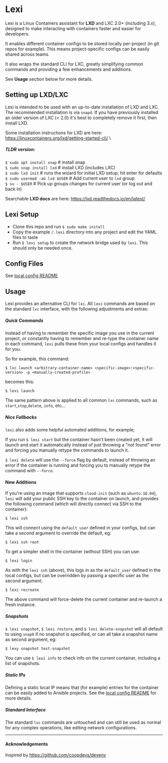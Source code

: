 Lexi
====

Lexi is a Linux Containers assistant for **LXD** and LXC 2.0+ (including 3.x), 
designed to make interacting with containers faster and easier for developers.

It enables different container configs to be stored locally per-project (in git repos for example).
This means project-specific configs can be easily shared across teams. 

It also wraps the standard CLI for LXC, greatly simplifying common commands and providing a few enhancements and additions. 

See **Usage** section below for more details.

## Setting up LXD/LXC

Lexi is intended to be used with an up-to-date installation of LXD and LXC. The recommended installation is via `snapd`.
If you have previously installed an older version of LXC (< 2.0) it's best to completely remove it first, then install LXD.

Some installation instructions for LXD are here: https://linuxcontainers.org/lxd/getting-started-cli/ \

##### TLDR version:
`$ sudo apt install snap`        # install snap \
`$ sudo snap install lxd`        # install LXD (includes LXC) \
`$ sudo lxd init`                # runs the wizard for initial LXD setup; hit enter for defaults
`$ sudo usermod -aG lxd $USER`   # Add current user to `lxd` group \
`$ su - $USER`                   # Pick up groups changes for current user (or log out and back in)

Searchable **LXD docs** are here: https://lxd.readthedocs.io/en/latest/

## Lexi Setup

- Clone this repo and run `$ sudo make install`
- Copy the example `/.lexi` directory into any project and edit the YAML files to taste
- Run `$ lexi setup` to create the network bridge used by `lexi`. This should only be needed once.

## Config Files

See [local config README](.lexi/README.md)

## Usage

Lexi provides an alternative CLI for `lxc`. All `lexi` commands are based on the standard `lxc` interface, with the following adjustments and extras:

##### Quick Commands

Instead of having to remember the specific image you use in the current project, or constantly having to remember and re-type 
the container name in each command, `lexi` pulls these from your local configs and handles it for you.

So for example, this command:
```
$ lxc launch <arbitrary-container-name> <specific-image>:<specific-version> -p <manually-created-profile>
``` 
becomes this: 
```
$ lexi launch
```

The same pattern above is applied to all common `lxc` commands, such as `start`,`stop`,`delete`, `info`, etc...

##### Nice Fallbacks

`lexi` also adds some helpful automated additions, for example;

If you run `$ lexi start` but the container hasn't been created yet, it will launch and start it automatically instead of just throwing a "not found" error and forcing you manually retype the commands to launch it.

`$ lexi delete` will use the `--force` flag by default, instead of throwing an error if the container is running and forcing you to manually retype the command with `--force`.

#### New Additions

If you're using an image that supports `cloud-init` (such as `ubuntu:18.04`), `lexi` will add your public SSH key to the container on launch, 
and provides the following command (which will directly connect via SSH to the container):

```
$ lexi ssh
```

This will connect using the `default_user` defined in your configs, but can take a second argument to override the default, eg:

```
$ lexi ssh root
```

To get a simpler shell in the container (without SSH) you can use:

```
$ lexi login
```

As with the `lexi ssh` (above), this logs in as the `default_user` defined in the local configs, but can be overridden by passing a specific user as the second argument.

```
$ lexi recreate
```

The above command will force-delete the current container and re-launch a fresh instance.

##### Snapshots

`$ lexi snapshot`, `$ lexi restore`, and `$ lexi delete-snapshot` will all default to using `snap0` if no snapshot is specified,
or can all take a snapshot name as second argument, eg:

```
$ lexy snapshot test-snapshot
```

You can use `$ lexi info` to check info on the current container, including a list of snapshots.

##### Static IPs

Defining a static local IP means that (for example) entries for the container can be easily added to Ansible projects.
See the [local config README](.lexi/README.md) for more details.

##### Standard Interface

The standard `lxc` commands are untouched and can still be used as normal for any complex operations, like editing network configurations.


--------

#### Acknowledgements

Inspired by https://github.com/coopdevs/devenv
